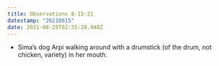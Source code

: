 ```yaml
---
title: Observations 8-15-21
datestamp: "20210815"
date: 2021-08-25T02:35:28.948Z
---
```

- Sima’s dog Arpi walking around with a drumstick (of the drum, not chicken, variety) in her mouth.
